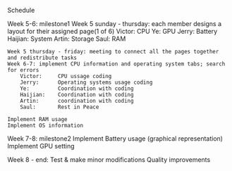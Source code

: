 Schedule

Week 5-6: milestone1
    Week 5 sunday - thursday: each member designs a layout for their assigned page(1 of 6)
		Victor: 	CPU
		Ye: 		GPU
		Jerry: 		Battery
		Haijian:	System
		Artin: 		Storage
		Saul: 		RAM

	Week 5 thursday - friday: meeting to connect all the pages together and redistribute tasks
	Week 6-7: implement CPU information and operating system tabs; search for errors
		Victor: 	CPU ussage coding
		Jerry:		Operating systems usage coding
		Ye:			Coordination with coding
		Haijian:	Coordination with coding
		Artin:		coordination with coding
		Saul: 		Rest in Peace
		
    Implement RAM usage
    Implement OS information

Week 7-8: milestone2
    Implement Battery usage (graphical representation)
    Implement GPU setting

Week 8 - end:
    Test & make minor modifications
    Quality improvements
